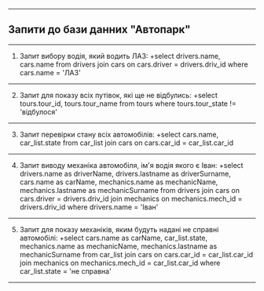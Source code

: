 ﻿***
## Запити до бази данних "Автопарк"
***
1. Запит вибору водія, який водить ЛАЗ:
+select drivers.name, cars.name from drivers 
join cars 
on cars.driver = drivers.driv_id 
where cars.name = 'ЛАЗ'
***
2. Запит для показу всіх путівок, які ще не відбулись:
+select tours.tour_id, tours.tour_name from tours 
where tours.tour_state != 'відбулося'
***
3. Запит перевірки стану всіх автомобілів:
+select cars.name, car_list.state from car_list 
join cars 
on cars.car_id = car_list.car_id
***
4. Запит виводу механіка автомобіля, ім'я водія якого є Іван:
+select drivers.name as driverName, 
drivers.lastname as driverSurname, 
cars.name as carName, 
mechanics.name as mechanicName, 
mechanics.lastname as mechanicSurname 
from drivers join cars on cars.driver = drivers.driv_id 
join mechanics on mechanics.mech_id = drivers.driv_id 
where drivers.name = 'Іван'
***
5. Запит для показу механіків, яким будуть надані не справні автомобілі:
+select cars.name as carName, 
car_list.state, 
mechanics.name as mechanicName, 
mechanics.lastname as mechanicSurname 
from car_list join cars on cars.car_id = car_list.car_id 
join mechanics on mechanics.mech_id = car_list.car_id 
where car_list.state = 'не справна'
***

